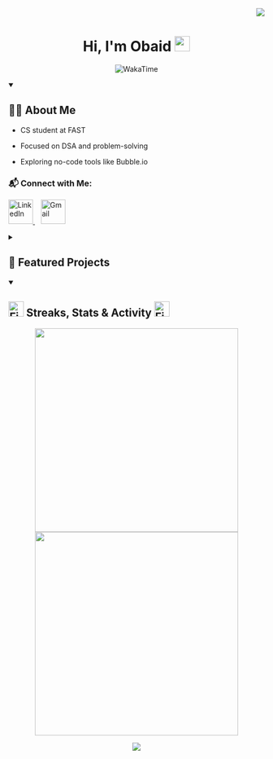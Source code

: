 <p align="right">
  <img src="https://komarev.com/ghpvc/?username=Obaid03&label=👀%20Visitors%20%20%20%20&style=for-the-badge&color=000000&labelColor=D98324">
</p>

<!--<p align="center">
  <img src="https://raw.githubusercontent.com/Obaid03/Obaid03/main/Projects/banner.svg" alt="HI, I'M OBAID">
</p>-->
<h1 align="center">Hi, I'm  Obaid <img src="https://raw.githubusercontent.com/MartinHeinz/MartinHeinz/master/wave.gif" width="30px"></h1>
<p align="center">
    <img alt="WakaTime" title="WakaTime" src="https://wakatime.com/badge/user/2371372e-1742-4d26-9cf0-6b976484ecfd.svg?&style=for-the-badge&color=00000F&cache_seconds=30"/>
<p/>

<details open >
  <summary><h2>👨‍🎓 About Me</h2></summary>
  
  -  CS student at FAST

  -  Focused on DSA and problem-solving
    
  -  Exploring no-code tools like Bubble.io

  ### 📬 Connect with Me:
<p align="left">
  <a href="https://www.linkedin.com/in/muhammad-obaid-ullah-29b6b0323/" target="_blank">
    <img src="https://cdn.jsdelivr.net/gh/tandpfun/skill-icons@main/icons/LinkedIn.svg" width="48" alt="LinkedIn" />
  </a>
  &nbsp;&nbsp;
  <a href="mailto:muhammadobaid103@gmail.com">
    <img src="https://cdn.jsdelivr.net/gh/tandpfun/skill-icons@main/icons/Gmail-Dark.svg" width="48" alt="Gmail" />
  </a>
</p>

</details>

<details>
  <summary><h2>🚀 Featured Projects</h2></summary>
  <br>

  <div align="center" style="display: flex; flex-wrap: wrap; justify-content: center; gap: 10px;">
    <a href="https://github.com/Obaid03/PF_RocketGame" title="PF_RocketGame">
      <img height="115" src="https://github-readme-stats.vercel.app/api/pin/?username=Obaid03&repo=PF_RocketGame&border_color=2e2e2e&bg_color=00000000&title_color=FFD700&text_color=FFFFFF&border_radius=10" />
    </a>
    <a href="https://github.com/Obaid03/Grocery_Store_Website" title="Grocery_Store_Website">
      <img height="115" src="https://github-readme-stats.vercel.app/api/pin/?username=Obaid03&repo=Grocery_Store_Website&border_color=2e2e2e&bg_color=00000000&title_color=FFD700&text_color=FFFFFF&border_radius=10" />
    </a>
  </div>

  <br>
  <h4 align="center">
    <a href="https://github.com/Obaid03?tab=repositories" title="Show Repositories">🔎 Show More 🔍</a>
  </h4>
</details>

<details open>  
  <summary><h2><img src="https://user-images.githubusercontent.com/74038190/216122041-518ac897-8d92-4c6b-9b3f-ca01dcaf38ee.png" alt="Fire Emoji" width="30" height="30"> Streaks, Stats & Activity <img src="https://user-images.githubusercontent.com/74038190/216122041-518ac897-8d92-4c6b-9b3f-ca01dcaf38ee.png" alt="Fire Emoji" width="30" height="30"></h2></summary>
    <!-- Stats + Streaks + WakaTime Side-by-Side -->
<p align="center">
  <!-- Stats -->
  <img width="400" src="https://github-readme-stats.vercel.app/api?username=Obaid03&hide_border=true&title_color=FFD700&show_icons=true&icon_color=FFD700&ring_color=FFD700&text_color=FFFFFF&bg_color=00000000&rank_icon=percentile" />
  
  <!-- Streaks -->
  <img width="400" src="https://github-readme-streak-stats-eight.vercel.app/?user=Obaid03&hide_border=true&background=00000000&dates=FFFFFF&ring=FFD700&fire=FFD700&currStreakLabel=FFD700&currStreakNum=FFD700&sideNums=FFD700&sideLabels=FFFFFF" />
</p>

<!-- WakaTime Centered -->
<p align="center">
  <img src="https://github-readme-stats.vercel.app/api/wakatime?username=Obaid03&layout=compact&hide_border=true&title_color=FFD700&text_color=FFFFFF&bg_color=00000000" />
</p>

</details>
